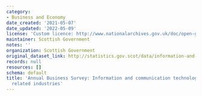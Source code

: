 ```yaml
---
category:
- Business and Economy
date_created: '2021-05-07'
date_updated: '2022-05-09'
license: 'Custom licence: http://www.nationalarchives.gov.uk/doc/open-government-licence/version/3/'
maintainer: Scottish Government
notes: ''
organization: Scottish Government
original_dataset_link: http://statistics.gov.scot/data/information-and-communication-technologies-ict-including-related-industries
records: null
resources: []
schema: default
title: 'Annual Business Survey: Information and communication technologies (ICT) including
  related industries'
---
```

